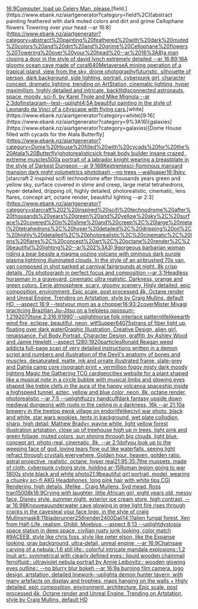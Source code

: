 [16:9](https://www.ebank.nz/aiartgenerator?category=16%3A9)[Computer, load up Celery Man, please.](https://www.ebank.nz/aiartgenerator?category=Computer%2C%20load%20up%20Celery%20Man%2C%20please.)[field,](https://www.ebank.nz/aiartgenerator?category=field%2C)[abstract painting feathered with dark muted colors and dirt and grime Cellophane flowers Towering over your head --ar 16:8](https://www.ebank.nz/aiartgenerator?category=abstract%20painting%20feathered%20with%20dark%20muted%20colors%20and%20dirt%20and%20grime%20Cellophane%20flowers%20Towering%20over%20your%20head%20--ar%2016%3A8)[a man closing a door in the style of david lynch extremely detailed --ar 16:8](https://www.ebank.nz/aiartgenerator?category=a%20man%20closing%20a%20door%20in%20the%20style%20of%20david%20lynch%20extremely%20detailed%20--ar%2016%3A8)[9:16](https://www.ebank.nz/aiartgenerator?category=9%3A16)[A gloomy ocean cave made of coral](https://www.ebank.nz/aiartgenerator?category=A%20gloomy%20ocean%20cave%20made%20of%20coral)[640](https://www.ebank.nz/aiartgenerator?category=640)[Metaverse](https://www.ebank.nz/aiartgenerator?category=Metaverse)[A mining operation of a trapical island, view from the sky, drone photography](https://www.ebank.nz/aiartgenerator?category=A%20mining%20operation%20of%20a%20trapical%20island%2C%20view%20from%20the%20sky%2C%20drone%20photography)[futuristic, silhouette of person, dark background, side lighting, portrait, cyberpunk girl, character concept, dramatic lighting, trending on ArtStation, cinematic lighting, hyper maximilism, highly detailed and intricate, backlit](https://www.ebank.nz/aiartgenerator?category=futuristic%2C%20silhouette%20of%20person%2C%20dark%20background%2C%20side%20lighting%2C%20portrait%2C%20cyberpunk%20girl%2C%20character%20concept%2C%20dramatic%20lighting%2C%20trending%20on%20ArtStation%2C%20cinematic%20lighting%2C%20hyper%20maximilism%2C%20highly%20detailed%20and%20intricate%2C%20backlit)[disconnected astronauts, space, moody, sci-fi, by Karel Thole and Mike Mignola --ar 2:3](https://www.ebank.nz/aiartgenerator?category=disconnected%20astronauts%2C%20space%2C%20moody%2C%20sci-fi%2C%20by%20Karel%20Thole%20and%20Mike%20Mignola%20--ar%202%3A3)[dof](https://www.ebank.nz/aiartgenerator?category=dof)[instagram](https://www.ebank.nz/aiartgenerator?category=instagram)[--test](https://www.ebank.nz/aiartgenerator?category=--test)[--uplight](https://www.ebank.nz/aiartgenerator?category=--uplight)[4:5](https://www.ebank.nz/aiartgenerator?category=4%3A5)[A beautiful painting in the style of Leonardo da Vinci of a cityscape with flying cars.](https://www.ebank.nz/aiartgenerator?category=A%20beautiful%20painting%20in%20the%20style%20of%20Leonardo%20da%20Vinci%20of%20a%20cityscape%20with%20flying%20cars.)[white](https://www.ebank.nz/aiartgenerator?category=white)[9:16](https://www.ebank.nz/aiartgenerator?category=9%3A16)[galaxies](https://www.ebank.nz/aiartgenerator?category=galaxies)[Dome House filled with cycads for the Atala Butterfly](https://www.ebank.nz/aiartgenerator?category=Dome%20House%20filled%20with%20cycads%20for%20the%20Atala%20Butterfly)[photorealistic](https://www.ebank.nz/aiartgenerator?category=photorealistic)[sick freak body builder insane crazed , extreme muscles](https://www.ebank.nz/aiartgenerator?category=sick%20freak%20body%20builder%20insane%20crazed%20%2C%20extreme%20muscles)[500](https://www.ebank.nz/aiartgenerator?category=500)[a portrait of a labrador knight wearing a breastplate in the style of Darkest Dungeon --ar 9:16](https://www.ebank.nz/aiartgenerator?category=a%20portrait%20of%20a%20labrador%20knight%20wearing%20a%20breastplate%20in%20the%20style%20of%20Darkest%20Dungeon%20--ar%209%3A16)[8K](https://www.ebank.nz/aiartgenerator?category=8K)[extreme](https://www.ebank.nz/aiartgenerator?category=extreme)[sci-fi](https://www.ebank.nz/aiartgenerator?category=sci-fi)[ominous mansard mansion dark night volumetrics photobash --no trees --wallpaper](https://www.ebank.nz/aiartgenerator?category=ominous%20mansard%20mansion%20dark%20night%20volumetrics%20photobash%20--no%20trees%20--wallpaper)[16:9](https://www.ebank.nz/aiartgenerator?category=16%3A9)[sky.](https://www.ebank.nz/aiartgenerator?category=sky.)[starcraft 2 inspired scifi technodrome after thousands years green and yellow sky, surface covered in slime and creep, large metal tetrahedrons, hyper detailed, dripping oil, highly detailed, photorealistic, cinematic, lens flares, concept art, octane render, beautiful lighting --ar 2:3](https://www.ebank.nz/aiartgenerator?category=starcraft%202%20inspired%20scifi%20technodrome%20after%20thousands%20years%20green%20and%20yellow%20sky%2C%20surface%20covered%20in%20slime%20and%20creep%2C%20large%20metal%20tetrahedrons%2C%20hyper%20detailed%2C%20dripping%20oil%2C%20highly%20detailed%2C%20photorealistic%2C%20cinematic%2C%20lens%20flares%2C%20concept%20art%2C%20octane%20render%2C%20beautiful%20lighting%20--ar%202%3A3)[.9](https://www.ebank.nz/aiartgenerator?category=.9)[gorgeous barbarian woman riding a bear beside a magma oozing volcano with ominous dark purple plasma lightning illuminated clouds. In the style of an airbrushed 70s van, van composed in shot parked at carnival fairgrounds at night. 8k crisp details, 70s photograph in perfect focus and composition —ar 3:1](https://www.ebank.nz/aiartgenerator?category=gorgeous%20barbarian%20woman%20riding%20a%20bear%20beside%20a%20magma%20oozing%20volcano%20with%20ominous%20dark%20purple%20plasma%20lightning%20illuminated%20clouds.%20In%20the%20style%20of%20an%20airbrushed%2070s%20van%2C%20van%20composed%20in%20shot%20parked%20at%20carnival%20fairgrounds%20at%20night.%208k%20crisp%20details%2C%2070s%20photograph%20in%20perfect%20focus%20and%20composition%20%E2%80%94ar%203%3A1)[Headless horseman in a graveyard, cinematic ultra realistic. Darkness, orange and green colors. Eerie atmosphere, scary, gloomy scenery. Higly detailed, epic composition. environment. Epic scale, post processed 4k, Octane render and Unreal Engine. Trending on Artstation, style by Craig Mullins, default HD, --aspect 16:9 --test](https://www.ebank.nz/aiartgenerator?category=Headless%20horseman%20in%20a%20graveyard%2C%20cinematic%20ultra%20realistic.%20Darkness%2C%20orange%20and%20green%20colors.%20Eerie%20atmosphere%2C%20scary%2C%20gloomy%20scenery.%20Higly%20detailed%2C%20epic%20composition.%20environment.%20Epic%20scale%2C%20post%20processed%204k%2C%20Octane%20render%20and%20Unreal%20Engine.%20Trending%20on%20Artstation%2C%20style%20by%20Craig%20Mullins%2C%20default%20HD%2C%20--aspect%2016%3A9%20--test)[your mom as a chopper](https://www.ebank.nz/aiartgenerator?category=your%20mom%20as%20a%20chopper)[16:9](https://www.ebank.nz/aiartgenerator?category=16%3A9)[3:2](https://www.ebank.nz/aiartgenerator?category=3%3A2)[cover](https://www.ebank.nz/aiartgenerator?category=cover)[Mister Miyagi practicing Brazilian Jiu-Jitsu on a helpless opossum](https://www.ebank.nz/aiartgenerator?category=Mister%20Miyagi%20practicing%20Brazilian%20Jiu-Jitsu%20on%20a%20helpless%20opossum)[-1.2](https://www.ebank.nz/aiartgenerator?category=-1.2)[1920](https://www.ebank.nz/aiartgenerator?category=1920)[70](https://www.ebank.nz/aiartgenerator?category=70)[tone,](https://www.ebank.nz/aiartgenerator?category=tone%2C)[2:3](https://www.ebank.nz/aiartgenerator?category=2%3A3)[16:9](https://www.ebank.nz/aiartgenerator?category=16%3A9)[1990'](https://www.ebank.nz/aiartgenerator?category=1990%27)[--uplight](https://www.ebank.nz/aiartgenerator?category=--uplight)[norse folk interlace pattern](https://www.ebank.nz/aiartgenerator?category=norse%20folk%20interlace%20pattern)[lifelike](https://www.ebank.nz/aiartgenerator?category=lifelike)[earth wind fire, eclipse, beautiful, neon, wtf](https://www.ebank.nz/aiartgenerator?category=earth%20wind%20fire%2C%20eclipse%2C%20beautiful%2C%20neon%2C%20wtf)[Supper](https://www.ebank.nz/aiartgenerator?category=Supper)[640](https://www.ebank.nz/aiartgenerator?category=640)[75](https://www.ebank.nz/aiartgenerator?category=75)[strans of fiber light up, floating over dark water](https://www.ebank.nz/aiartgenerator?category=strans%20of%20fiber%20light%20up%2C%20floating%20over%20dark%20water)[Graphic Illustration, Creative Design, alien girl, renaissance, Full Body Portrait, Character Design, graffiti, by Ashley Wood and Jamie Hewlett --aspect 1280:1920](https://www.ebank.nz/aiartgenerator?category=Graphic%20Illustration%2C%20Creative%20Design%2C%20alien%20girl%2C%20renaissance%2C%20Full%20Body%20Portrait%2C%20Character%20Design%2C%20graffiti%2C%20by%20Ashley%20Wood%20and%20Jamie%20Hewlett%20--aspect%201280%3A1920)[particles](https://www.ebank.nz/aiartgenerator?category=particles)[Ronald Reagan weed addict](https://www.ebank.nz/aiartgenerator?category=Ronald%20Reagan%20weed%20addict)[a full-page scan of very detailed instructions written in a demon script and numbers and illustration of the Devil's anatomy of bones and muscles, desaturated, matte, ink and ornate illustrated frame, slate-grey and Dahlia camp core risograph print + vermillion foggy misty dark moody lighting Magic the Gathering TCG card](https://www.ebank.nz/aiartgenerator?category=a%20full-page%20scan%20of%20very%20detailed%20instructions%20written%20in%20a%20demon%20script%20and%20numbers%20and%20illustration%20of%20the%20Devil%27s%20anatomy%20of%20bones%20and%20muscles%2C%20desaturated%2C%20matte%2C%20ink%20and%20ornate%20illustrated%20frame%2C%20slate-grey%20and%20Dahlia%20camp%20core%20risograph%20print%20%2B%20vermillion%20foggy%20misty%20dark%20moody%20lighting%20Magic%20the%20Gathering%20TCG%20card)[geocities website for a plant shaped like a musical note in a circle bubble with musical limbs and glowing eyes shaped like treble clefs in the aura of the happy volcano](https://www.ebank.nz/aiartgenerator?category=geocities%20website%20for%20a%20plant%20shaped%20like%20a%20musical%20note%20in%20a%20circle%20bubble%20with%20musical%20limbs%20and%20glowing%20eyes%20shaped%20like%20treble%20clefs%20in%20the%20aura%20of%20the%20happy%20volcano)[a spaceship inside a highspeed tunnel, aztec, yellow and blue color, neon, 8k, octane render, photorealistic --ar 7:5 --uplight](https://www.ebank.nz/aiartgenerator?category=a%20spaceship%20inside%20a%20highspeed%20tunnel%2C%20aztec%2C%20yellow%20and%20blue%20color%2C%20neon%2C%208k%2C%20octane%20render%2C%20photorealistic%20--ar%207%3A5%20--uplight)[fuzzy handcuff](https://www.ebank.nz/aiartgenerator?category=fuzzy%20handcuff)[dark fantasy upside down medieval dungeons with roots in the ceiling in a darkness, 16k --ar 21:10](https://www.ebank.nz/aiartgenerator?category=dark%20fantasy%20upside%20down%20medieval%20dungeons%20with%20roots%20in%20the%20ceiling%20in%20a%20darkness%2C%2016k%20--ar%2021%3A10)[a brewery in the treetop ewok  village on endor](https://www.ebank.nz/aiartgenerator?category=a%20brewery%20in%20the%20treetop%20ewok%20%20village%20on%20endor)[lifelike](https://www.ebank.nz/aiartgenerator?category=lifelike)[civil war photo, black and white, star wars wookies, tents in background, wet plate collodion, sharp, high detail, Mathew Brady](https://www.ebank.nz/aiartgenerator?category=civil%20war%20photo%2C%20black%20and%20white%2C%20star%20wars%20wookies%2C%20tents%20in%20background%2C%20wet%20plate%20collodion%2C%20sharp%2C%20high%20detail%2C%20Mathew%20Brady)[< wayne white, light yellow forest illustration artstation, close up of treehouse high up in trees, light pink and green foliage, muted colors, sun shining through big clouds, light blue, concept art, photo-real, cinematic, 8k, --ar 2:1](https://www.ebank.nz/aiartgenerator?category=%3C%20wayne%20white%2C%20light%20yellow%20forest%20illustration%20artstation%2C%20close%20up%20of%20treehouse%20high%20up%20in%20trees%2C%20light%20pink%20and%20green%20foliage%2C%20muted%20colors%2C%20sun%20shining%20through%20big%20clouds%2C%20light%20blue%2C%20concept%20art%2C%20photo-real%2C%20cinematic%2C%208k%2C%20--ar%202%3A1)[dof](https://www.ebank.nz/aiartgenerator?category=dof)[you look up to the weeping face of god, loving tears flow out like waterfalls, seeing light refract through crystals everywhere, Golden hour, heaven, golden ratio, astral projective, realistic, octane, hyper real](https://www.ebank.nz/aiartgenerator?category=you%20look%20up%20to%20the%20weeping%20face%20of%20god%2C%20loving%20tears%20flow%20out%20like%20waterfalls%2C%20seeing%20light%20refract%20through%20crystals%20everywhere%2C%20Golden%20hour%2C%20heaven%2C%20golden%20ratio%2C%20astral%20projective%2C%20realistic%2C%20octane%2C%20hyper%20real)[21:9](https://www.ebank.nz/aiartgenerator?category=21%3A9)[5:3](https://www.ebank.nz/aiartgenerator?category=5%3A3)[5:7](https://www.ebank.nz/aiartgenerator?category=5%3A7)[the muppets, made of cloth, cyberpunk cyborg style, holding ar-15](https://www.ebank.nz/aiartgenerator?category=the%20muppets%2C%20made%20of%20cloth%2C%20cyberpunk%20cyborg%20style%2C%20holding%20ar-15)[Roman legion going to war 1800s style black and white photo](https://www.ebank.nz/aiartgenerator?category=Roman%20legion%20going%20to%20war%201800s%20style%20black%20and%20white%20photo)[21:9](https://www.ebank.nz/aiartgenerator?category=21%3A9)[beautiful girl portrait,  model, wearing a chunky sci-fi AKG Headphones, long pink hair with white tips,CGI Rendering, high details, lifelike,, Craig Mullens, Syd mead, Ross tran](https://www.ebank.nz/aiartgenerator?category=beautiful%20girl%20portrait%2C%20%20model%2C%20wearing%20a%20chunky%20sci-fi%20AKG%20Headphones%2C%20long%20pink%20hair%20with%20white%20tips%2CCGI%20Rendering%2C%20high%20details%2C%20lifelike%2C%2C%20Craig%20Mullens%2C%20Syd%20mead%2C%20Ross%20tran)[1500](https://www.ebank.nz/aiartgenerator?category=1500)[8k](https://www.ebank.nz/aiartgenerator?category=8k)[16:9](https://www.ebank.nz/aiartgenerator?category=16%3A9)[Crying with laughter, little African girl, eight years old, messy face, Disney style, summer night, exterior ice cream store, high contrast, --ar 16:9](https://www.ebank.nz/aiartgenerator?category=Crying%20with%20laughter%2C%20little%20African%20girl%2C%20eight%20years%20old%2C%20messy%20face%2C%20Disney%20style%2C%20summer%20night%2C%20exterior%20ice%20cream%20store%2C%20high%20contrast%2C%20--ar%2016%3A9)[8K](https://www.ebank.nz/aiartgenerator?category=8K)[nouveau](https://www.ebank.nz/aiartgenerator?category=nouveau)[underwater cave glowing in gree light fire rises through cracks in the cave](https://www.ebank.nz/aiartgenerator?category=underwater%20cave%20glowing%20in%20gree%20light%20fire%20rises%20through%20cracks%20in%20the%20cave)[steal your face  logo, in the style of craig Mullins](https://www.ebank.nz/aiartgenerator?category=steal%20your%20face%20%20logo%2C%20in%20the%20style%20of%20craig%20Mullins)[mask](https://www.ebank.nz/aiartgenerator?category=mask)[8:11](https://www.ebank.nz/aiartgenerator?category=8%3A11)[bladerunner](https://www.ebank.nz/aiartgenerator?category=bladerunner)[256](https://www.ebank.nz/aiartgenerator?category=256)[render](https://www.ebank.nz/aiartgenerator?category=render)[2400](https://www.ebank.nz/aiartgenerator?category=2400)[Dali](https://www.ebank.nz/aiartgenerator?category=Dali)[](https://www.ebank.nz/aiartgenerator?category=)[14:11](https://www.ebank.nz/aiartgenerator?category=14%3A11)[alien fungal forest, Xen from Half-Life, realism, Ghibli, Moebius, --aspect 8:13 --uplight](https://www.ebank.nz/aiartgenerator?category=alien%20fungal%20forest%2C%20Xen%20from%20Half-Life%2C%20realism%2C%20Ghibli%2C%20Moebius%2C%20--aspect%208%3A13%20--uplight)[dystopia space station in deep space, civilian rusty junk looking, color match #9ACEEB, style like chris foss, style like peter elson, like the Expanse looking, gray background, ultra-detail, unreal engine, --ar 16:9](https://www.ebank.nz/aiartgenerator?category=dystopia%20space%20station%20in%20deep%20space%2C%20civilian%20rusty%20junk%20looking%2C%20color%20match%20%239ACEEB%2C%20style%20like%20chris%20foss%2C%20style%20like%20peter%20elson%2C%20like%20the%20Expanse%20looking%2C%20gray%20background%2C%20ultra-detail%2C%20unreal%20engine%2C%20--ar%2016%3A9)[Chainsaw carving of a nebula::1.6 still life:: colorful intricate mandala explosions::1.2 Inuit art:: symmetrical with clearly defined eyes:: liquid wooden chainmail ferrofluid:: ultraviolet nebula portrait by Annie Leibovitz:: wooden glowing eyes outline:: --no blurry blur bokeh --ar 16:9](https://www.ebank.nz/aiartgenerator?category=Chainsaw%20carving%20of%20a%20nebula%3A%3A1.6%20still%20life%3A%3A%20colorful%20intricate%20mandala%20explosions%3A%3A1.2%20Inuit%20art%3A%3A%20symmetrical%20with%20clearly%20defined%20eyes%3A%3A%20liquid%20wooden%20chainmail%20ferrofluid%3A%3A%20ultraviolet%20nebula%20portrait%20by%20Annie%20Leibovitz%3A%3A%20wooden%20glowing%20eyes%20outline%3A%3A%20--no%20blurry%20blur%20bokeh%20--ar%2016%3A9)[a burning film camera, logo design, artstation, detailed linework](https://www.ebank.nz/aiartgenerator?category=a%20burning%20film%20camera%2C%20logo%20design%2C%20artstation%2C%20detailed%20linework)[--uplight](https://www.ebank.nz/aiartgenerator?category=--uplight)[a demon hunter tavern, with many artefacts on display and trophies, maps hanging on the walls + Higly detailed, epic composition, environment, architecture. Epic scale, post processed 4k, Octane render and Unreal Engine. Trending on Artstation, style by Craig Mullins, default HD](https://www.ebank.nz/aiartgenerator?category=a%20demon%20hunter%20tavern%2C%20with%20many%20artefacts%20on%20display%20and%20trophies%2C%20maps%20hanging%20on%20the%20walls%20%2B%20Higly%20detailed%2C%20epic%20composition%2C%20environment%2C%20architecture.%20Epic%20scale%2C%20post%20processed%204k%2C%20Octane%20render%20and%20Unreal%20Engine.%20Trending%20on%20Artstation%2C%20style%20by%20Craig%20Mullins%2C%20default%20HD)